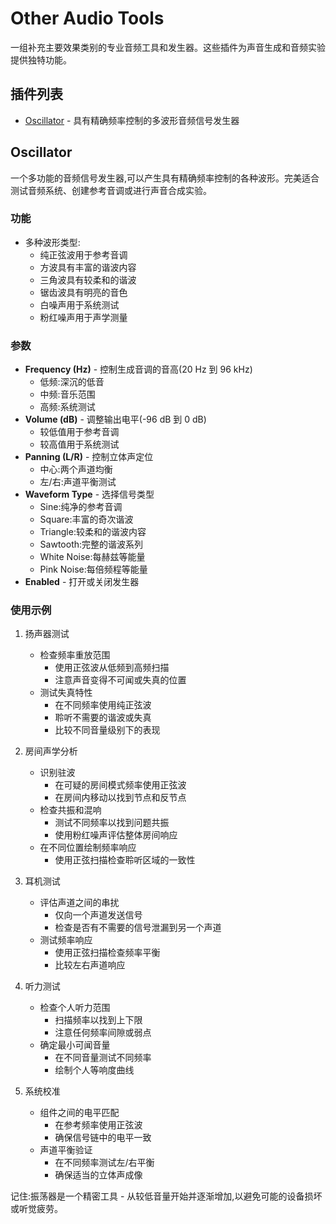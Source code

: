 # Other Audio Tools

一组补充主要效果类别的专业音频工具和发生器。这些插件为声音生成和音频实验提供独特功能。

## 插件列表

- [Oscillator](#oscillator) - 具有精确频率控制的多波形音频信号发生器

## Oscillator

一个多功能的音频信号发生器,可以产生具有精确频率控制的各种波形。完美适合测试音频系统、创建参考音调或进行声音合成实验。

### 功能
- 多种波形类型:
  - 纯正弦波用于参考音调
  - 方波具有丰富的谐波内容
  - 三角波具有较柔和的谐波
  - 锯齿波具有明亮的音色
  - 白噪声用于系统测试
  - 粉红噪声用于声学测量

### 参数
- **Frequency (Hz)** - 控制生成音调的音高(20 Hz 到 96 kHz)
  - 低频:深沉的低音
  - 中频:音乐范围
  - 高频:系统测试
- **Volume (dB)** - 调整输出电平(-96 dB 到 0 dB)
  - 较低值用于参考音调
  - 较高值用于系统测试
- **Panning (L/R)** - 控制立体声定位
  - 中心:两个声道均衡
  - 左/右:声道平衡测试
- **Waveform Type** - 选择信号类型
  - Sine:纯净的参考音调
  - Square:丰富的奇次谐波
  - Triangle:较柔和的谐波内容
  - Sawtooth:完整的谐波系列
  - White Noise:每赫兹等能量
  - Pink Noise:每倍频程等能量
- **Enabled** - 打开或关闭发生器

### 使用示例

1. 扬声器测试
   - 检查频率重放范围
     * 使用正弦波从低频到高频扫描
     * 注意声音变得不可闻或失真的位置
   - 测试失真特性
     * 在不同频率使用纯正弦波
     * 聆听不需要的谐波或失真
     * 比较不同音量级别下的表现

2. 房间声学分析
   - 识别驻波
     * 在可疑的房间模式频率使用正弦波
     * 在房间内移动以找到节点和反节点
   - 检查共振和混响
     * 测试不同频率以找到问题共振
     * 使用粉红噪声评估整体房间响应
   - 在不同位置绘制频率响应
     * 使用正弦扫描检查聆听区域的一致性

3. 耳机测试
   - 评估声道之间的串扰
     * 仅向一个声道发送信号
     * 检查是否有不需要的信号泄漏到另一个声道
   - 测试频率响应
     * 使用正弦扫描检查频率平衡
     * 比较左右声道响应

4. 听力测试
   - 检查个人听力范围
     * 扫描频率以找到上下限
     * 注意任何频率间隙或弱点
   - 确定最小可闻音量
     * 在不同音量测试不同频率
     * 绘制个人等响度曲线

5. 系统校准
   - 组件之间的电平匹配
     * 在参考频率使用正弦波
     * 确保信号链中的电平一致
   - 声道平衡验证
     * 在不同频率测试左/右平衡
     * 确保适当的立体声成像

记住:振荡器是一个精密工具 - 从较低音量开始并逐渐增加,以避免可能的设备损坏或听觉疲劳。
